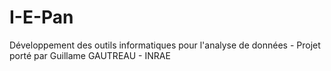# I-E-Pan
Développement des outils informatiques pour l'analyse de données - Projet porté par Guillame GAUTREAU - INRAE
